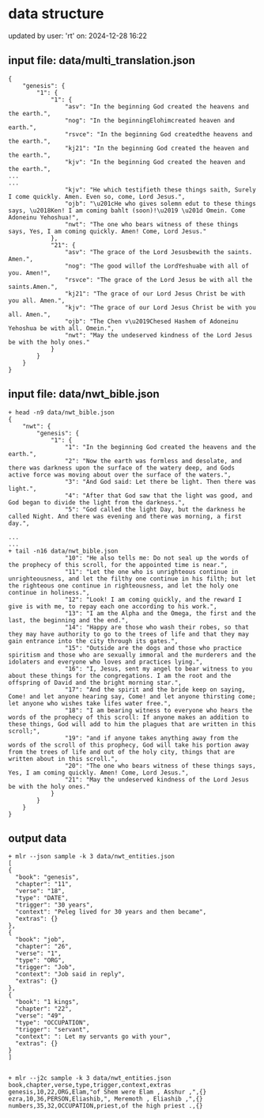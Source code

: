 # data structure

updated by user: 'rt' on: 2024-12-28 16:22

## input file: data/multi_translation.json

    {
        "genesis": {
            "1": {
                "1": {
                    "asv": "In the beginning God created the heavens and the earth.",
                    "nog": "In the beginningElohimcreated heaven and earth.",
                    "rsvce": "In the beginning God createdthe heavens and the earth.",
                    "kj21": "In the beginning God created the heaven and the earth.",
                    "kjv": "In the beginning God created the heaven and the earth.",
    ...
    ...
                    "kjv": "He which testifieth these things saith, Surely I come quickly. Amen. Even so, come, Lord Jesus.",
                    "ojb": "\u201cHe who gives solemn edut to these things says, \u2018Ken! I am coming bahlt (soon)!\u2019 \u201d Omein. Come Adoneinu Yehoshua!",
                    "nwt": "The one who bears witness of these things says, Yes, I am coming quickly. Amen! Come, Lord Jesus."
                },
                "21": {
                    "asv": "The grace of the Lord Jesusbewith the saints. Amen.",
                    "nog": "The good willof the LordYeshuabe with all of you. Amen!",
                    "rsvce": "The grace of the Lord Jesus be with all the saints.Amen.",
                    "kj21": "The grace of our Lord Jesus Christ be with you all. Amen.",
                    "kjv": "The grace of our Lord Jesus Christ be with you all. Amen.",
                    "ojb": "The Chen v\u2019Chesed Hashem of Adoneinu Yehoshua be with all. Omein.",
                    "nwt": "May the undeserved kindness of the Lord Jesus be with the holy ones."
                }
            }
        }
    }

## input file: data/nwt_bible.json

    + head -n9 data/nwt_bible.json
    {
        "nwt": {
            "genesis": {
                "1": {
                    "1": "In the beginning God created the heavens and the earth.",
                    "2": "Now the earth was formless and desolate, and there was darkness upon the surface of the watery deep, and Gods active force was moving about over the surface of the waters.",
                    "3": "And God said: Let there be light. Then there was light.",
                    "4": "After that God saw that the light was good, and God began to divide the light from the darkness.",
                    "5": "God called the light Day, but the darkness he called Night. And there was evening and there was morning, a first day.",
    
    ...
    ...
    + tail -n16 data/nwt_bible.json
                    "10": "He also tells me: Do not seal up the words of the prophecy of this scroll, for the appointed time is near.",
                    "11": "Let the one who is unrighteous continue in unrighteousness, and let the filthy one continue in his filth; but let the righteous one continue in righteousness, and let the holy one continue in holiness.",
                    "12": "Look! I am coming quickly, and the reward I give is with me, to repay each one according to his work.",
                    "13": "I am the Alpha and the Omega, the first and the last, the beginning and the end.",
                    "14": "Happy are those who wash their robes, so that they may have authority to go to the trees of life and that they may gain entrance into the city through its gates.",
                    "15": "Outside are the dogs and those who practice spiritism and those who are sexually immoral and the murderers and the idolaters and everyone who loves and practices lying.",
                    "16": "I, Jesus, sent my angel to bear witness to you about these things for the congregations. I am the root and the offspring of David and the bright morning star.",
                    "17": "And the spirit and the bride keep on saying, Come! and let anyone hearing say, Come! and let anyone thirsting come; let anyone who wishes take lifes water free.",
                    "18": "I am bearing witness to everyone who hears the words of the prophecy of this scroll: If anyone makes an addition to these things, God will add to him the plagues that are written in this scroll;",
                    "19": "and if anyone takes anything away from the words of the scroll of this prophecy, God will take his portion away from the trees of life and out of the holy city, things that are written about in this scroll.",
                    "20": "The one who bears witness of these things says, Yes, I am coming quickly. Amen! Come, Lord Jesus.",
                    "21": "May the undeserved kindness of the Lord Jesus be with the holy ones."
                }
            }
        }
    }

## output data

    + mlr --json sample -k 3 data/nwt_entities.json
    [
    {
      "book": "genesis",
      "chapter": "11",
      "verse": "18",
      "type": "DATE",
      "trigger": "30 years",
      "context": "Peleg lived for 30 years and then became",
      "extras": {}
    },
    {
      "book": "job",
      "chapter": "26",
      "verse": "1",
      "type": "ORG",
      "trigger": "Job",
      "context": "Job said in reply",
      "extras": {}
    },
    {
      "book": "1 kings",
      "chapter": "22",
      "verse": "49",
      "type": "OCCUPATION",
      "trigger": "servant",
      "context": ": Let my servants go with your",
      "extras": {}
    }
    ]
    
    
    + mlr --j2c sample -k 3 data/nwt_entities.json
    book,chapter,verse,type,trigger,context,extras
    genesis,10,22,ORG,Elam,"of Shem were Elam , Asshur ,",{}
    ezra,10,36,PERSON,Eliashib,", Meremoth , Eliashib ,",{}
    numbers,35,32,OCCUPATION,priest,of the high priest .,{}
    
